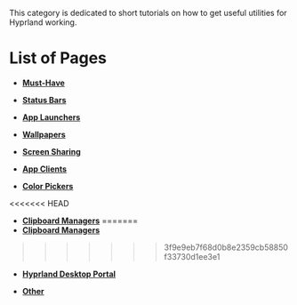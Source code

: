 This category is dedicated to short tutorials on how to get useful utilities for
Hyprland working.

# List of Pages

- **[Must-Have](./Must-have)**

- **[Status Bars](./Status-Bars)**

- **[App Launchers](./App-Launchers)**

- **[Wallpapers](./Wallpapers)**

- **[Screen Sharing](./Screen-Sharing)**

- **[App Clients](./App-Clients)**

- **[Color Pickers](./Color-Pickers)**

<<<<<<< HEAD
- **[Clipboard Managers](./Clipboard-Managers.md)**
=======
- **[Clipboard Managers](./Clipboard-Managers)**
>>>>>>> 3f9e9eb7f68d0b8e2359cb58850f33730d1ee3e1

- **[Hyprland Desktop Portal](./Hyprland-desktop-portal)**

- **[Other](./Other)**
